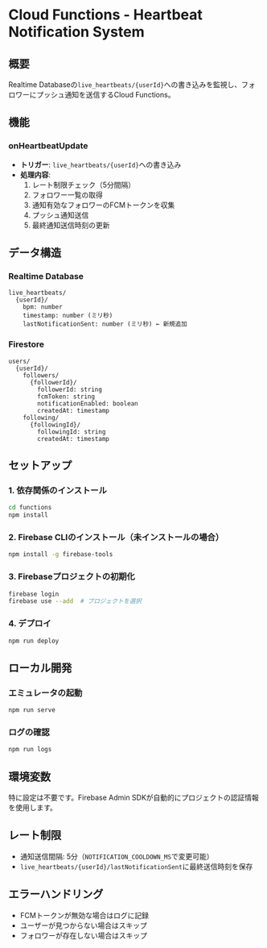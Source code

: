 # Cloud Functions - Heartbeat Notification System

## 概要
Realtime Databaseの`live_heartbeats/{userId}`への書き込みを監視し、フォロワーにプッシュ通知を送信するCloud Functions。

## 機能

### onHeartbeatUpdate
- **トリガー**: `live_heartbeats/{userId}`への書き込み
- **処理内容**:
  1. レート制限チェック（5分間隔）
  2. フォロワー一覧の取得
  3. 通知有効なフォロワーのFCMトークンを収集
  4. プッシュ通知送信
  5. 最終通知送信時刻の更新

## データ構造

### Realtime Database
```
live_heartbeats/
  {userId}/
    bpm: number
    timestamp: number (ミリ秒)
    lastNotificationSent: number (ミリ秒) ← 新規追加
```

### Firestore
```
users/
  {userId}/
    followers/
      {followerId}/
        followerId: string
        fcmToken: string
        notificationEnabled: boolean
        createdAt: timestamp
    following/
      {followingId}/
        followingId: string
        createdAt: timestamp
```

## セットアップ

### 1. 依存関係のインストール
```bash
cd functions
npm install
```

### 2. Firebase CLIのインストール（未インストールの場合）
```bash
npm install -g firebase-tools
```

### 3. Firebaseプロジェクトの初期化
```bash
firebase login
firebase use --add  # プロジェクトを選択
```

### 4. デプロイ
```bash
npm run deploy
```

## ローカル開発

### エミュレータの起動
```bash
npm run serve
```

### ログの確認
```bash
npm run logs
```

## 環境変数
特に設定は不要です。Firebase Admin SDKが自動的にプロジェクトの認証情報を使用します。

## レート制限
- 通知送信間隔: 5分（`NOTIFICATION_COOLDOWN_MS`で変更可能）
- `live_heartbeats/{userId}/lastNotificationSent`に最終送信時刻を保存

## エラーハンドリング
- FCMトークンが無効な場合はログに記録
- ユーザーが見つからない場合はスキップ
- フォロワーが存在しない場合はスキップ

